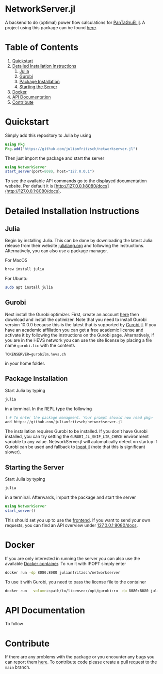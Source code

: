 # NetworkServer.jl

A backend to do (optimal) power flow calculations for [PanTaGruEl.jl](https://github.com/laurentpagnier/pantagruel.jl).
A project using this package can be found [here](http://pantagruel-frontend.netlify.app).

# Table of Contents
1. [Quickstart](#quickstart)
2. [Detailed Installation Instructions](#detailed-installation-instructions)
    1. [Julia](#julia)
    2. [Gurobi](#gurobi)
    3. [Package Installation](#package-installation)
    4. [Starting the Server](#starting-the-server)
3. [Docker](#docker)
4. [API Documentation](#api-documentation)
5. [Contribute](#contribute)

# Quickstart
Simply add this repository to Julia by using
```julia
using Pkg
Pkg.add("https://github.com/julianfritzsch/networkserver.jl")
```

Then just import the package and start the server
```julia
using NetworkServer
start_server(port=8080, host="127.0.0.1")
```

To see the available API commands go to the displayed documentation website.
Per default it is [http://127.0.0.1:8080/docs](http://127.0.0.1:8080/docs).

# Detailed Installation Instructions
## Julia
Begin by installing Julia. 
This can be done by downloading the latest Julia release from their website [julialang.org](https://julialang.org/downloads/#current_stable_release) and following the instructions.
Alternatively, you can also use a package manager.

For MacOS
```bash
brew install julia
```

For Ubuntu
```bash
sudo apt install julia
```

## Gurobi
Next install the Gurobi optimizer.
First, create an account [here](https://portal.gurobi.com/iam/register/) then download and install the optimizer.
Note that you need to install Gurobi version 10.0.0 because this is the latest that is supported by [Gurobi.jl](https://github.com/jump-dev/Gurobi.jl).
If you have an academic affiliation you can get a free academic license and activate it by following the instructions on the Gurobi page.
Alternatively, if you are in the HEVS network you can use the site license by placing a file name `gurobi.lic` with the contents
```text
TOKENSERVER=gurobilm.hevs.ch
```
in your home folder.

## Package Installation
Start Julia by typing
```bash
julia
```
in a terminal.
In the REPL type the following
```julia
] # To enter the package managment. Your prompt should now read pkg>
add https://github.com/julianfritzsch/networkserver.jl
```
The installation requires Gurobi to be installed. If you don't have Gurobi installed, you can try setting the `GUROBI_JL_SKIP_LIB_CHECK` environment variable to any value.
NetworkServer.jl will automatically detect on startup if Gurobi can be used and fallback to [Ipopt.jl](https://github.com/jump-dev/Ipopt.jl) (note that this is significant slower).

## Starting the Server
Start Julia by typing
```bash
julia
```
in a terminal.
Afterwards, import the package and start the server
```julia
using NetworkServer
start_server()
```
This should set you up to use the [frontend](https://pantagruel-frontend.netlify.app).
If you want to send your own requests, you can find an API overview under [127.0.0.1:8080/docs](127.0.0.1:8080).

# Docker
If you are only interested in running the server you can also use the available [Docker container](https://hub.docker.com/repository/docker/julianfritzsch/networkserver/general).
To run it with IPOPT simply enter
```bash
docker run -dp 8080:8080 julianfritzsch/networkserver
```
To use it with Gurobi, you need to pass the license file to the container
```bash
docker run --volume=<path/to/license>:/opt/gurobi:ro -dp 8080:8080 julianfritzsch/networkserver
```

# API Documentation
To follow

# Contribute
If there are any problems with the package or you encounter any bugs you can report them [here](https://github.com/julianfritzsch/NetworkServer.jl/issues).
To contribute code please create a pull request to the `main` branch.
